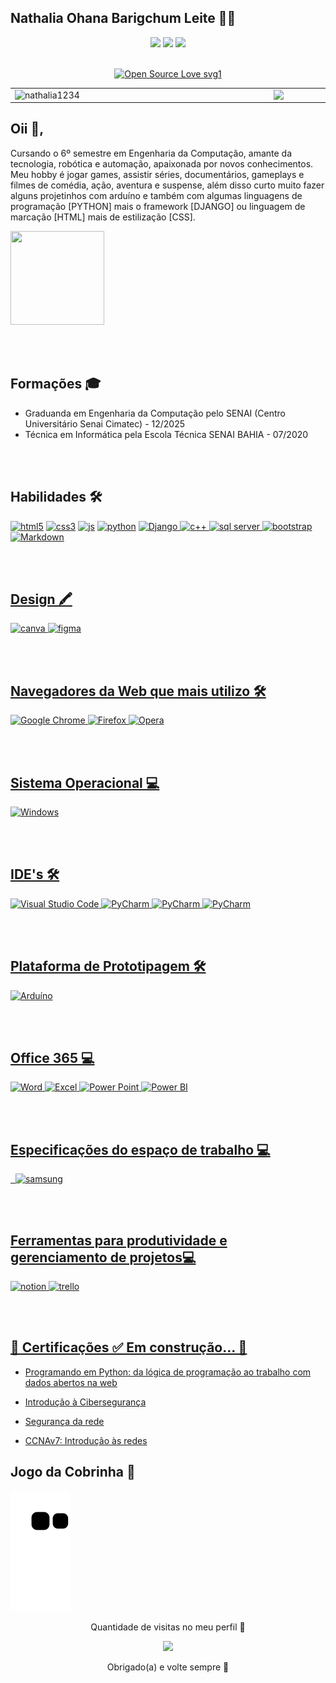 

**Nathalia Ohana Barigchum Leite :woman_technologist:**
-
<div align="center">
<a href="mailto:nathe557@gmail.com"><img src="https://img.shields.io/badge/Gmail-D14836?style=for-the-badge&logo=gmail&logoColor=white" target="_blank"></a>
<a href="https://www.linkedin.com/in/nath%C3%A1lia-ohana-867524134/" target="_blank"><img src="https://img.shields.io/badge/LinkedIn-0077B5?style=for-the-badge&logo=linkedin&logoColor=white" target="_blank"></a>
<a href="https://discord.com/channels/@me" target="_blank"><img src="https://img.shields.io/badge/Discord-7289DA?style=for-the-badge&logo=discord&logoColor=white" target="_blank"></a>
	
</div>	

<br>

<div align="center">
	
[![Open Source Love svg1](https://badges.frapsoft.com/os/v1/open-source.svg?v=103)](https://github.com/ellerbrock/open-source-badges/)

</div>	


<table> 	<tbody><tr>	 	<td><a target="_blank" rel="noopener noreferrer" href="https://github.com/Nathalia1234/github-readme-stats"> <img width="400px" align="left" src="https://github-readme-stats.vercel.app/api?username=nathalia1234&repo=github-stats&hide=stars,issues&show_icons=true&locale=&theme=vue-dark" alt="nathalia1234"/> </a></td>	 <td><a target="_blank" rel="noopener noreferrer" href="https://github.com/Nathalia1234/convoychat"> <img width="495px" align="left" src="https://github-readme-stats.vercel.app/api/top-langs/?username=nathalia1234&repo=convoychat&layout=compact&theme=vue-dark" style="max-width:100%;"/> </a></td></tr>   	 </tbody></table>


Oii 👋, 
-
Cursando o 6º semestre em Engenharia da Computação,  amante da tecnologia, robótica e automação, apaixonada por novos conhecimentos. Meu hobby é jogar games, assistir séries, documentários, gameplays e filmes de comédia, ação, aventura e suspense, além disso curto muito fazer alguns projetinhos com arduíno e também com algumas linguagens de programação [PYTHON] mais o framework [DJANGO] ou linguagem de marcação [HTML] mais de estilização [CSS]. 


	
<img src="https://user-images.githubusercontent.com/37275221/128928867-cb43917b-baef-417d-a832-53f08f1aa0d1.gif" width="150px" height="150px">

<br><br/>

Formações 🎓
-
 - Graduanda em Engenharia da Computação pelo SENAI (Centro Universitário Senai Cimatec) - 12/2025
 - Técnica em Informática pela Escola Técnica SENAI BAHIA - 07/2020
 
 <br><br/>
 
Habilidades 🛠
-
<a href="https://www.w3.org/html/" target="_blank"> 
<img src="https://img.shields.io/badge/HTML5-E34F26?style=for-the-badge&logo=html5&logoColor=white" alt="html5"/></a>  <a href="https://www.w3schools.com/css/" target="_blank"> 
<img src="https://img.shields.io/badge/CSS3-1572B6?style=for-the-badge&logo=css3&logoColor=white" alt="css3"/></a> <a href="https://www.python.org" target="_blank">
<img src="https://img.shields.io/badge/JavaScript-F7DF1E?style=for-the-badge&logo=javascript&logoColor=black" alt="js"/></a> <a href="https://support.microsoft.com/pt-br/topic/como-habilitar-o-javascript-no-windows-88d27b37-6484-7fc0-17df-872f65168279" target="_blank">
<img src="https://img.shields.io/badge/Python-14354C?style=for-the-badge&logo=python&logoColor=white" alt="python"/></a> <a href="https://www.w3schools.com/cs/" target="_blank">
<a href="https://getbootstrap.com/" target="_blank">
<img src="https://img.shields.io/badge/django-%23092E20.svg?style=for-the-badge&logo=django&logoColor=white" alt="Django"/></a><a href="https://www.djangoproject.com" target="_blank">
<img src="https://img.shields.io/badge/C%2B%2B-00599C?style=for-the-badge&logo=c%2B%2B&logoColor=white" alt="c++"/></a><a href="https://pt.wikipedia.org/wiki/C%2B%2B" target="_blank">
<img src="https://img.shields.io/badge/Microsoft%20SQL%20Server-CC2927?style=for-the-badge&logo=microsoft%20sql%20server&logoColor=white" alt="sql server"/></a><a href="https://www.microsoft.com/pt-br/sql-server/sql-server-downloads" target="_blank">
<img src="https://img.shields.io/badge/Bootstrap-563D7C?style=for-the-badge&logo=bootstrap&logoColor=white" alt="bootstrap"/></a><a href="https://getbootstrap.com/" target="_blank">
<a href="https://www.markdownguide.org/getting-started/" target="_blank">
<img src="https://img.shields.io/badge/Markdown-000000?style=for-the-badge&logo=markdown&logoColor=white" alt="Markdown"/></a><a href="https://www.markdownguide.org/getting-started/" target="_blank"> 

<br><br/>

Design 🖍
-
<img src="https://img.shields.io/badge/Canva-%2300C4CC.svg?&style=for-the-badge&logo=Canva&logoColor=white" alt="canva"/></a><a href="https://www.canva.com/pt_br/" target="_blank"> 
<img src="https://img.shields.io/badge/Figma-F24E1E?style=for-the-badge&logo=figma&logoColor=white" alt="figma"/></a><a href="https://www.figma.com/pt-br/" target="_blank"> 


<br><br/>
	
Navegadores da Web que mais utilizo 🛠
- 

<a href="https://www.google.com/intl/pt-BR/chrome/" target="_blank">	
<img src="https://img.shields.io/badge/Google_chrome-4285F4?style=for-the-badge&logo=Google-chrome&logoColor=white" alt="Google Chrome"/></a><a href="https://www.google.com/intl/pt-BR/chrome/" target="_blank">
<a href="https://www.mozilla.org/pt-BR/firefox/new/" target="_blank">
<img src="https://img.shields.io/badge/Firefox_Browser-FF7139?style=for-the-badge&logo=Firefox-Browser&logoColor=white" alt="Firefox"/></a><a href="https://www.mozilla.org/pt-BR/firefox/new/" target="_blank">
<img src="https://img.shields.io/badge/Opera-FF1B2D?style=for-the-badge&logo=Opera&logoColor=white" alt="Opera"/></a><a href="https://www.opera.com/pt-br" target="_blank">
	
<br><br/>
	
Sistema Operacional 💻 
-
<a href="https://www.microsoft.com/pt-br/software-download/windows10" target="_blank">	
<img src="https://img.shields.io/badge/Windows-0078D6?style=for-the-badge&logo=windows&logoColor=white" alt="Windows"/></a><a href="https://www.microsoft.com/pt-br/software-download/windows10" target="_blank">	
	
<br><br/>

 
IDE's 🛠
-
<a href="https://code.visualstudio.com/" target="_blank">
<img src="https://img.shields.io/badge/Visual_Studio_Code-0078D4?style=for-the-badge&logo=visual%20studio%20code&logoColor=white" alt="Visual Studio Code"/></a><a href="https://code.visualstudio.com/" target="_blank">
<a href="https://www.jetbrains.com/pt-br/pycharm/download/#section=windows" target="_blank">
<img src="https://img.shields.io/badge/pycharm-143?style=for-the-badge&logo=pycharm&logoColor=black&color=black&labelColor=green" alt="PyCharm"/></a><a href="https://www.jetbrains.com/pt-br/pycharm/download/#section=windows" target="_blank">
<a href="https://colab.google/" target="_blank">
<img src="https://img.shields.io/badge/Colab-F9AB00?style=for-the-badge&logo=googlecolab&color=525252" alt="PyCharm"/></a><a href="https://colab.google/" target="_blank">
<a href="https://colab.google/" target="_blank">
<img src="https://img.shields.io/badge/Colab-F9AB00?style=for-the-badge&logo=googlecolab&color=525252" alt="PyCharm"/></a><a href="https://colab.google/" target="_blank">
	
<br><br/>	

 
Plataforma de Prototipagem 🛠
-
<a href="https://www.arduino.cc/en/software" target="_blank">
<img src="https://img.shields.io/badge/Arduino-00979D?style=for-the-badge&logo=Arduino&logoColor=white" alt="Arduíno"/></a><a href="https://www.arduino.cc/en/software" target="_blank">

<br><br/>	

 
Office 365 💻
-
<a href="https://www.microsoft.com/pt-br/microsoft-365/word" target="_blank">
<img src="https://img.shields.io/badge/Microsoft_Word-2B579A?style=for-the-badge&logo=microsoft-word&logoColor=white" alt="Word"/></a><a href="https://www.microsoft.com/pt-br/microsoft-365/word" target="_blank">
<a href="https://www.microsoft.com/pt-br/microsoft-365/excel" target="_blank">
<img src="https://img.shields.io/badge/Microsoft_Excel-217346?style=for-the-badge&logo=microsoft-excel&logoColor=white" alt="Excel"/></a><a href="https://www.microsoft.com/pt-br/microsoft-365/excel" target="_blank">
<a href="https://www.microsoft.com/pt-br/microsoft-365/powerpoint" target="_blank">
<img src="https://img.shields.io/badge/Microsoft_PowerPoint-B7472A?style=for-the-badge&logo=microsoft-powerpoint&logoColor=white" alt="Power Point"/></a><a href="https://www.microsoft.com/pt-br/microsoft-365/powerpoint" target="_blank">
<a href="https://www.microsoft.com/pt-br/power-platform/products/power-bi" target="_blank">
<img src="https://img.shields.io/badge/PowerBI-F2C811?style=for-the-badge&logo=Power%20BI&logoColor=black" alt="Power BI"/></a><a href="https://www.microsoft.com/pt-br/power-platform/products/power-bi" target="_blank">

	
<br><br/>		

 
Especificações do espaço de trabalho 💻
-
<a href="https://www.nvidia.com/pt-br/drivers/nvidia-geforce-mx110/" target="_blank">
<img src="https://img.shields.io/badge/NVIDIA-GeForce MX110-76B900?style=for-the-badge&logo=nvidia&logoColor=white" alt=""/></a><a href="https://www.nvidia.com/pt-br/drivers/nvidia-geforce-mx110/" target="_blank">
<a href="https://www.intel.com.br/content/www/br/pt/products/sku/122589/intel-core-i78550u-processor-8m-cache-up-to-4-00-ghz/specifications.html" target="_blank">
<img src="https://img.shields.io/badge/Intel-Core_i7_8550U-0071C5?style=for-the-badge&logo=intel&logoColor=white" alt=""/></a><a href="https://www.intel.com.br/content/www/br/pt/products/sku/122589/intel-core-i78550u-processor-8m-cache-up-to-4-00-ghz/specifications.html" target="_blank">
	
<a href="" target="_blank">
<img src="https://img.shields.io/badge/samsung-laptop-0071C5?style=for-the-badge&logo=samsung&logoColor=white" alt="samsung"/></a><a href="http://www.w3.org/2000/svg" target="_blank">
	
<br><br/>

Ferramentas para produtividade e gerenciamento de projetos💻
-
<img src="https://img.shields.io/badge/Notion-000000?style=for-the-badge&logo=notion&logoColor=white" alt="notion"/></a><a href="https://www.notion.so/pt-br" target="_blank">
<img src="https://img.shields.io/badge/Trello-0052CC?style=for-the-badge&logo=trello&logoColor=white" alt="trello"/></a><a href="https://trello.com/?&aceid=&adposition=&adgroup=150132247851&campaign=19250238465&creative=641355031678&device=c&keyword=trello&matchtype=e&network=g&placement=&ds_kids=p74516154627&ds_e=GOOGLE&ds_eid=700000001557344&ds_e1=GOOGLE&gad_source=1&gclid=EAIaIQobChMI67vH6rLPhgMVItEWBR3UlgZXEAAYASAAEgKgLPD_BwE&gclsrc=aw.ds" target="_blank">


     
<br><br/>	
	
	

 🚧 Certificações ✅  Em construção... 🚧
 -

 - <a href="https://drive.google.com/file/d/1iVti7HJA9jTULX6xXUpo1zeg2r2vzXTu/view?usp=sharing" rel="nofollow">Programando em Python: da lógica de programação ao trabalho com dados abertos na web </a>
	
 - <a href="https://drive.google.com/file/d/1C49i2JV22L_npnnSjV5la_nSu_10zOXw/view?usp=sharing" rel="nofollow">Introdução à Cibersegurança </a>

- <a href="https://drive.google.com/file/d/1mzbDU4WN83YqyIBK8zMbt9RqyTkHxqCU/view?usp=sharing" rel="nofollow">Segurança da rede <a/>

- <a href="https://drive.google.com/file/d/1aNats3Zeyp7vbArmEsTfyr7YIgX1i6sL/view?usp=sharing" rel="nofollow">CCNAv7: Introdução às redes </a>
	
		
Jogo da Cobrinha 🐍
-
	
![Snake animation](https://github.com/Nathalia1234/Nathalia1234/blob/output/github-contribution-grid-snake.svg)

	
<p align="center"> Quantidade de visitas no meu perfil 👀 </p>
<p align="center">   <img alingn="center" src="https://profile-counter.glitch.me/Nathalia1234/count.svg" /></p>
<p align="center"> Obrigado(a) e volte sempre 👋 </p>
	

